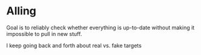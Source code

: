Alling
======

Goal is to reliably check whether everything is up-to-date without making it impossible to pull in new stuff.

I keep going back and forth about real vs. fake targets
